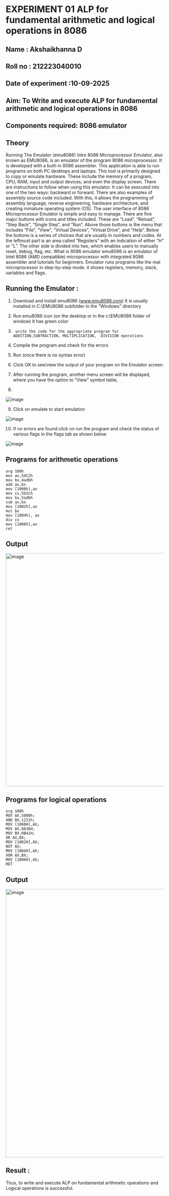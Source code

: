 # EXPERIMENT 01 ALP for fundamental arithmetic and logical operations in 8086
## Name : Akshaikhanna D
## Roll no : 212223040010
## Date of experiment :10-09-2025





## Aim: To Write and execute ALP for fundamental arithmetic and logical operations in 8086
## Components required: 8086  emulator 
## Theory 
Running The Emulator (emu8086) Intro 8086 Microprocessor Emulator, also known as EMU8086, is an emulator of the program 8086 microprocessor. It is developed with a built-in 8086 assembler. This application is able to run programs on both PC desktops and laptops. This tool is primarily designed to copy or emulate hardware. These include the memory of a program, CPU, RAM, input and output devices, and even the display screen. There are instructions to follow when using this emulator. It can be executed into one of the two ways: backward or forward. There are also examples of assembly source code included. With this, it allows the programming of assembly language, reverse engineering, hardware architecture, and creating miniature operating system (OS). The user interface of 8086 Microprocessor Emulator is simple and easy to manage. There are five major buttons with icons and titles included. These are “Load”, “Reload”, “Step Back”, “Single Step”, and “Run”. Above those buttons is the menu that includes “File”, “View”, “Virtual Devices”, “Virtual Drive”, and “Help”. Below the buttons is a series of choices that are usually in numbers and codes. At the leftmost part is an area called “Registers” with an indication of either “H” or “L”. The other side is divided into two, which enables users to manually reset, debug, flag, etc. What is 8086 emulator emu8086 is an emulator of Intel 8086 (AMD compatible) microprocessor with integrated 8086 assembler and tutorials for beginners. Emulator runs programs like the real microprocessor in step-by-step mode. it shows registers, memory, stack, variables and flags.


 ## Running the Emulator :
1.	Download and install emu8086 (www.emu8086.com) It is usually installed in C:\EMU8086 subfolder in the “Windows” directory
2.	  Run  emu8086 icon (on the desktop or in the c:\EMU8086 folder of window) It has green color 
 
 
3.		write the code for the appropriate program for ADDITION,SUBTRACTION, MULTIPLICATION,  DIVISION operations 

4.	 Compile the program and check for the errors 
5.	Run (once there is no syntax error) 

6.	Click OK to see/view the output of your program on the Emulator screen. 


7.	After running the program, another menu screen will be displayed, where you have the option to “View” symbol table,
8.	 


![image](https://user-images.githubusercontent.com/36288975/189273263-d65baae9-4b8f-4723-afb3-c0ffa4052b04.png)











9.	Click on emulate to start emulation 








![image](https://user-images.githubusercontent.com/36288975/189273273-9bb36ec1-e2e8-4892-8d35-37707332bfdc.png)








10.	If no errors are found click on run the program and check the status of various flags in the flags tab as shown below 






![image](https://user-images.githubusercontent.com/36288975/189273277-113a2a33-4a40-4ff8-95a5-ecd3a1f504fe.png)







## Programs for arithmetic  operations
```
org 100h
mov ax,5dC2h
mov bx,4adbh
add ax,bx
mov [1000h],ax
mov cx,5b3ch
mov bx,5adbh
sub ax,bx
mov [1002h],ax
mul bx
mov [1004h], ax
div cx
mov [1006h],ax
ret
```


## Output  
<img width="1883" height="740" alt="image" src="https://github.com/user-attachments/assets/73dcc373-4dd2-4104-9d8b-49e74ffdafef" />


## Programs for logical operations
```
org 100h
MOV AX,5000h;
AND BX,1221h;
MOV [1000H],AX;
MOV AX,0A36H;
MOV BX,0B41H;
OR AX,BX;
MOV [1002H],AX;
NOT AX;
MOV [1004H],AX;
XOR AX,BX;
MOV [1006H],AX;
RET
```
## Output
<img width="964" height="852" alt="image" src="https://github.com/user-attachments/assets/47bfd0be-a912-4db8-a6b7-8dcd70e4051e" />

## Result :
Thus, to write and execute ALP on fundamental arithmetic operations and Logical operations is successful.








